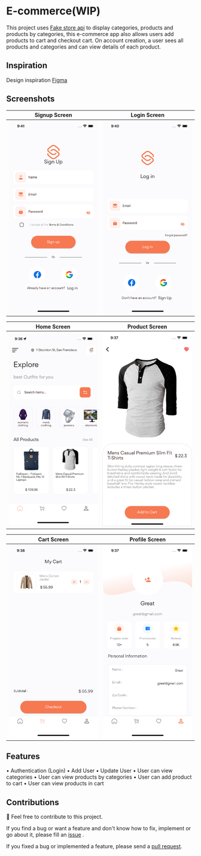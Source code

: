 # E-commerce(WIP)

This project uses [Fake store api](https://fakestoreapi.com) to display categories, products and products by categories, this e-commerce app also allows users add products to cart and checkout cart.
On account creation, a user sees all products and categories and can view details of each product.


## Inspiration

Design inspiration [Figma](https://www.figma.com/file/xmvA4IeGM0pfmvCOUA6SAa/Clothing-E-Commerce-App?node-id=33%3A570)

## Screenshots

| Signup Screen | Login Screen | 
|    :---:     |     :---:      |  
| <img src="screenshots/signUpScreen.png" width="500">   | <img src="screenshots/loginScreen.png" width="500">   |

| Home Screen | Product Screen | 
|    :---:     |     :---:      |  
| <img src="screenshots/homeScreen.png" width="500">   | <img src="screenshots/productDetail.png" width="500">   |

| Cart Screen | Profile Screen | 
|    :---:     |     :---:      |  
| <img src="screenshots/cartScreen.png" width="500">   | <img src="screenshots/profileScreen.png" width="500">   |


## Features

• Authentication (Login)
• Add User
• Update User
• User can view categories
• User can view products by categories
• User can add product to cart
• User can view products in cart


## Contributions

🎉 Feel free to contribute to this project.

If you find a bug or want a feature and don't know how to fix, implement or go about it, please fill an [issue](https://github.com/GreatGodson/ice_app/issues) .

If you fixed a bug or implemented a feature, please send a [pull request](https://github.com/GreatGodson/ice_app/pulls).

